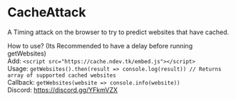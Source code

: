# CacheAttack
A Timing attack on the browser to try to predict websites that have cached.  

How to use?  (Its Recommended to have a delay before running getWebsites)  
Add: `<script src="https://cache.ndev.tk/embed.js"></script>`  
Usage: `getWebsites().then(result => console.log(result)) // Returns array of supported cached websites`  
Callback: `getWebsites(website => console.info(website))`  
Discord: https://discord.gg/YFkmVZX
